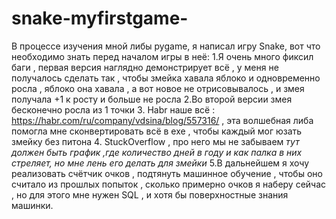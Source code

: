 # snake-myfirstgame-
В процессе изучения мной либы pygame, я написал игру Snake, вот что необходимо знать перед началом игры в неё:
1.Я очень много фиксил баги , первая версия наглядно демонстрирует всё , у меня не получалось сделать так , чтобы змейка хавала яблоко и одновременно росла , яблоко она хавала , а вот новое не отрисовывалось , и змея получала +1 к росту и больше не росла
2.Во второй версии змея бесконечно росла из 1 точки 
3. Habr наше всё : https://habr.com/ru/company/vdsina/blog/557316/ , эта волшебная либа помогла мне сконвертировать всё в exe , чтобы каждый мог юзать змейку без питона
4. StuckOverflow , про него мы не забываем
*тут должен быть график ,где количество дней в году и как палка в них стреляет, но мне лень его делать для змейки*
5.В дальнейшем я хочу реализовать счётчик очков , подтянуть машинное обучение , чтобы оно считало из прошлых попыток , сколько примерно очков я наберу сейчас , но для этого мне нужен SQL , и хотя бы поверхностные знания машинки.

